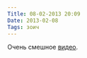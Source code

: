 ```yaml
---
Title: 08-02-2013 20:09
Date: 2013-02-08
Tags: зоич
---
```


Очень смешное [видео](http://www.youtube.com/watch?v=7-A5jWBAN7c).